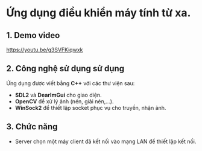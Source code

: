 # Ứng dụng điều khiển máy tính từ xa.
## 1. Demo video
https://youtu.be/g3SVFKiqwxk
## 2. Công nghệ sử dụng sử dụng
Ứng dụng được viết bằng **C++** với các thư viện sau:
- **SDL2** và **DearImGui** cho giao diện.
- **OpenCV** để xử lý ảnh (nén, giải nén,...).
- **WinSock2** để thiết lập socket phục vụ cho truyền, nhận ảnh.
## 3. Chức năng
- Server chọn một máy client đã kết nối vào mạng LAN để thiết lập kết nối.
